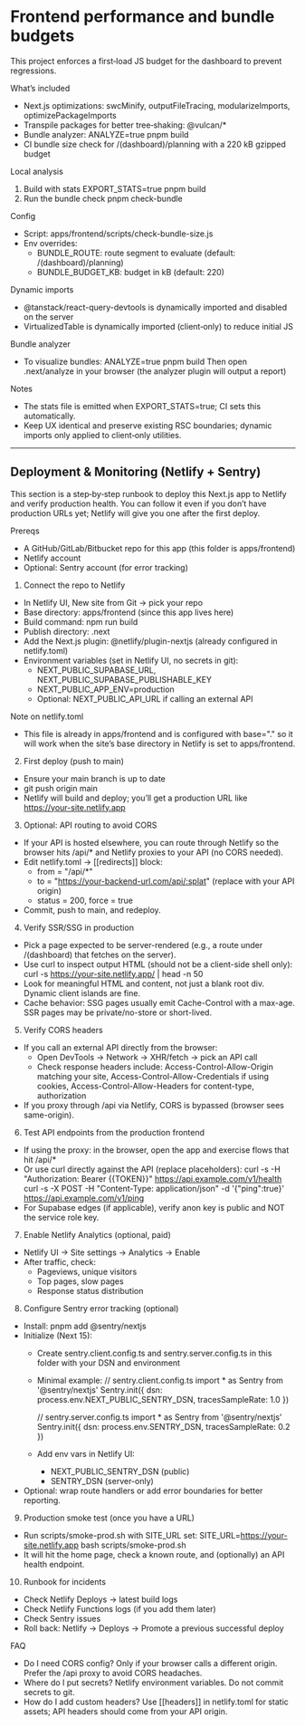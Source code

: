 # Frontend performance and bundle budgets

This project enforces a first‑load JS budget for the dashboard to prevent regressions.

What’s included
- Next.js optimizations: swcMinify, outputFileTracing, modularizeImports, optimizePackageImports
- Transpile packages for better tree‑shaking: @vulcan/*
- Bundle analyzer: ANALYZE=true pnpm build
- CI bundle size check for /(dashboard)/planning with a 220 kB gzipped budget

Local analysis
1) Build with stats
   EXPORT_STATS=true pnpm build
2) Run the bundle check
   pnpm check-bundle

Config
- Script: apps/frontend/scripts/check-bundle-size.js
- Env overrides:
  - BUNDLE_ROUTE: route segment to evaluate (default: /(dashboard)/planning)
  - BUNDLE_BUDGET_KB: budget in kB (default: 220)

Dynamic imports
- @tanstack/react-query-devtools is dynamically imported and disabled on the server
- VirtualizedTable is dynamically imported (client‑only) to reduce initial JS

Bundle analyzer
- To visualize bundles:
  ANALYZE=true pnpm build
  Then open .next/analyze in your browser (the analyzer plugin will output a report)

Notes
- The stats file is emitted when EXPORT_STATS=true; CI sets this automatically.
- Keep UX identical and preserve existing RSC boundaries; dynamic imports only applied to client‑only utilities.

---

## Deployment & Monitoring (Netlify + Sentry)

This section is a step‑by‑step runbook to deploy this Next.js app to Netlify and verify production health. You can follow it even if you don’t have production URLs yet; Netlify will give you one after the first deploy.

Prereqs
- A GitHub/GitLab/Bitbucket repo for this app (this folder is apps/frontend)
- Netlify account
- Optional: Sentry account (for error tracking)

1) Connect the repo to Netlify
- In Netlify UI, New site from Git → pick your repo
- Base directory: apps/frontend (since this app lives here)
- Build command: npm run build
- Publish directory: .next
- Add the Next.js plugin: @netlify/plugin-nextjs (already configured in netlify.toml)
- Environment variables (set in Netlify UI, no secrets in git):
  - NEXT_PUBLIC_SUPABASE_URL, NEXT_PUBLIC_SUPABASE_PUBLISHABLE_KEY
  - NEXT_PUBLIC_APP_ENV=production
  - Optional: NEXT_PUBLIC_API_URL if calling an external API

Note on netlify.toml
- This file is already in apps/frontend and is configured with base="." so it will work when the site’s base directory in Netlify is set to apps/frontend.

2) First deploy (push to main)
- Ensure your main branch is up to date
- git push origin main
- Netlify will build and deploy; you’ll get a production URL like https://your-site.netlify.app

3) Optional: API routing to avoid CORS
- If your API is hosted elsewhere, you can route through Netlify so the browser hits /api/* and Netlify proxies to your API (no CORS needed).
- Edit netlify.toml → [[redirects]] block:
  - from = "/api/*"
  - to = "https://your-backend-url.com/api/:splat" (replace with your API origin)
  - status = 200, force = true
- Commit, push to main, and redeploy.

4) Verify SSR/SSG in production
- Pick a page expected to be server-rendered (e.g., a route under /(dashboard) that fetches on the server).
- Use curl to inspect output HTML (should not be a client-side shell only):
  curl -s https://your-site.netlify.app/ | head -n 50
- Look for meaningful HTML and content, not just a blank root div. Dynamic client islands are fine.
- Cache behavior: SSG pages usually emit Cache-Control with a max-age. SSR pages may be private/no-store or short-lived.

5) Verify CORS headers
- If you call an external API directly from the browser:
  - Open DevTools → Network → XHR/fetch → pick an API call
  - Check response headers include: Access-Control-Allow-Origin matching your site, Access-Control-Allow-Credentials if using cookies, Access-Control-Allow-Headers for content-type, authorization
- If you proxy through /api via Netlify, CORS is bypassed (browser sees same-origin).

6) Test API endpoints from the production frontend
- If using the proxy: in the browser, open the app and exercise flows that hit /api/*
- Or use curl directly against the API (replace placeholders):
  curl -s -H "Authorization: Bearer {{TOKEN}}" https://api.example.com/v1/health
  curl -s -X POST -H "Content-Type: application/json" -d '{"ping":true}' https://api.example.com/v1/ping
- For Supabase edges (if applicable), verify anon key is public and NOT the service role key.

7) Enable Netlify Analytics (optional, paid)
- Netlify UI → Site settings → Analytics → Enable
- After traffic, check:
  - Pageviews, unique visitors
  - Top pages, slow pages
  - Response status distribution

8) Configure Sentry error tracking (optional)
- Install: pnpm add @sentry/nextjs
- Initialize (Next 15):
  - Create sentry.client.config.ts and sentry.server.config.ts in this folder with your DSN and environment
  - Minimal example:
    // sentry.client.config.ts
    import * as Sentry from '@sentry/nextjs'
    Sentry.init({ dsn: process.env.NEXT_PUBLIC_SENTRY_DSN, tracesSampleRate: 1.0 })

    // sentry.server.config.ts
    import * as Sentry from '@sentry/nextjs'
    Sentry.init({ dsn: process.env.SENTRY_DSN, tracesSampleRate: 0.2 })
  - Add env vars in Netlify UI:
    - NEXT_PUBLIC_SENTRY_DSN (public)
    - SENTRY_DSN (server-only)
- Optional: wrap route handlers or add error boundaries for better reporting.

9) Production smoke test (once you have a URL)
- Run scripts/smoke-prod.sh with SITE_URL set:
  SITE_URL=https://your-site.netlify.app bash scripts/smoke-prod.sh
- It will hit the home page, check a known route, and (optionally) an API health endpoint.

10) Runbook for incidents
- Check Netlify Deploys → latest build logs
- Check Netlify Functions logs (if you add them later)
- Check Sentry issues
- Roll back: Netlify → Deploys → Promote a previous successful deploy

FAQ
- Do I need CORS config? Only if your browser calls a different origin. Prefer the /api proxy to avoid CORS headaches.
- Where do I put secrets? Netlify environment variables. Do not commit secrets to git.
- How do I add custom headers? Use [[headers]] in netlify.toml for static assets; API headers should come from your API origin.

